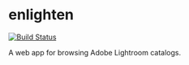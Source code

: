 enlighten
=========

[![Build Status](https://travis-ci.org/arron-h/enlighten.svg?branch=master)](https://travis-ci.org/arron-h/enlighten)

A web app for browsing Adobe Lightroom catalogs.
